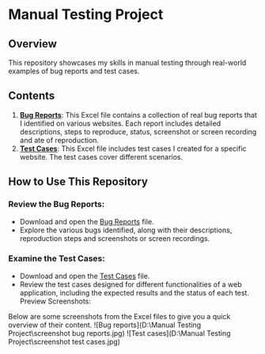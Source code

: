 # Manual Testing Project
## Overview
This repository showcases my skills in manual testing through real-world examples of bug reports and test cases.
## Contents
1. **[Bug Reports](https://github.com/ElviraBelgun/Manual-Testing-Project/blob/main/Bug%20reports.xlsx)**: This Excel file contains a collection of real bug reports that I identified on various websites. Each report includes detailed descriptions, steps to reproduce, status, screenshot or screen recording and ate of reproduction.
2. **[Test Cases](https://github.com/ElviraBelgun/Manual-Testing-Project/blob/main/Test%20cases.xlsx)**: This Excel file includes test cases I created for a specific website. The test cases cover different scenarios.
## How to Use This Repository
### Review the Bug Reports:

- Download and open the [Bug Reports](https://github.com/ElviraBelgun/Manual-Testing-Project/blob/main/Bug%20reports.xlsx) file.
- Explore the various bugs identified, along with their descriptions, reproduction steps and screenshots or screen recordings.
### Examine the Test Cases:

- Download and open the [Test Cases](https://github.com/ElviraBelgun/Manual-Testing-Project/blob/main/Test%20cases.xlsx) file.
- Review the test cases designed for different functionalities of a web application, including the expected results and the status of each test.
Preview Screenshots:

Below are some screenshots from the Excel files to give you a quick overview of their content.
![Bug reports](‪D:\Manual Testing Project\screenshot bug reports.jpg)
![Test cases](‪D:\Manual Testing Project\screenshot test cases.jpg)
